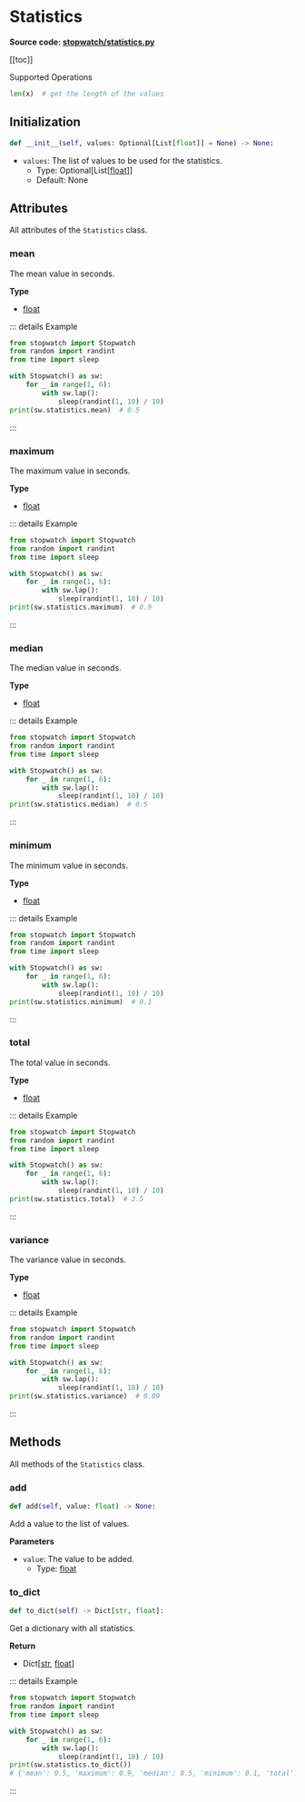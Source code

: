 # Statistics

**Source code: [stopwatch/statistics.py](https://github.com/devRMA/python-stopwatch2/blob/main/stopwatch/statistics.py)**

[[toc]]

Supported Operations

```python
len(x)  # get the length of the values
```

## Initialization

```python
def __init__(self, values: Optional[List[float]] = None) -> None:
```

- `values`: The list of values to be used for the statistics.
  - Type: Optional[List[[float](https://docs.python.org/3/library/functions.html#float)]]
  - Default: None

## Attributes

All attributes of the `Statistics` class.

### mean

The mean value in seconds.

**Type**

- [float](https://docs.python.org/3/library/functions.html#float)

::: details Example

```python
from stopwatch import Stopwatch
from random import randint
from time import sleep

with Stopwatch() as sw:
    for _ in range(1, 6):
        with sw.lap():
            sleep(randint(1, 10) / 10)
print(sw.statistics.mean)  # 0.5
```

:::

### maximum

The maximum value in seconds.

**Type**

- [float](https://docs.python.org/3/library/functions.html#float)

::: details Example

```python
from stopwatch import Stopwatch
from random import randint
from time import sleep

with Stopwatch() as sw:
    for _ in range(1, 6):
        with sw.lap():
            sleep(randint(1, 10) / 10)
print(sw.statistics.maximum)  # 0.9
```

:::

### median

The median value in seconds.

**Type**

- [float](https://docs.python.org/3/library/functions.html#float)

::: details Example

```python
from stopwatch import Stopwatch
from random import randint
from time import sleep

with Stopwatch() as sw:
    for _ in range(1, 6):
        with sw.lap():
            sleep(randint(1, 10) / 10)
print(sw.statistics.median)  # 0.5
```

:::

### minimum

The minimum value in seconds.

**Type**

- [float](https://docs.python.org/3/library/functions.html#float)

::: details Example

```python
from stopwatch import Stopwatch
from random import randint
from time import sleep

with Stopwatch() as sw:
    for _ in range(1, 6):
        with sw.lap():
            sleep(randint(1, 10) / 10)
print(sw.statistics.minimum)  # 0.1
```

:::

### total

The total value in seconds.

**Type**

- [float](https://docs.python.org/3/library/functions.html#float)

::: details Example

```python
from stopwatch import Stopwatch
from random import randint
from time import sleep

with Stopwatch() as sw:
    for _ in range(1, 6):
        with sw.lap():
            sleep(randint(1, 10) / 10)
print(sw.statistics.total)  # 2.5
```

:::

### variance

The variance value in seconds.

**Type**

- [float](https://docs.python.org/3/library/functions.html#float)

::: details Example

```python
from stopwatch import Stopwatch
from random import randint
from time import sleep

with Stopwatch() as sw:
    for _ in range(1, 6):
        with sw.lap():
            sleep(randint(1, 10) / 10)
print(sw.statistics.variance)  # 0.09
```

:::

## Methods

All methods of the `Statistics` class.

### add

```py
def add(self, value: float) -> None:
```

Add a value to the list of values.

**Parameters**

- `value`: The value to be added.
  - Type: [float](https://docs.python.org/3/library/functions.html#float)

### to_dict

```py
def to_dict(self) -> Dict[str, float]:
```

Get a dictionary with all statistics.

**Return**

- Dict[[str](https://docs.python.org/3/library/stdtypes.html#str), [float](https://docs.python.org/3/library/functions.html#float)]

::: details Example

```python
from stopwatch import Stopwatch
from random import randint
from time import sleep

with Stopwatch() as sw:
    for _ in range(1, 6):
        with sw.lap():
            sleep(randint(1, 10) / 10)
print(sw.statistics.to_dict())
# {'mean': 0.5, 'maximum': 0.9, 'median': 0.5, 'minimum': 0.1, 'total': 2.5, 'variance': 0.09}
```

:::
